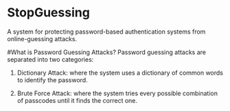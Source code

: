 # StopGuessing
A system for protecting password-based authentication systems from online-guessing attacks.

#What is Password Guessing Attacks?
Password guessing attacks are separated into two categories:

1. Dictionary Attack: where the system uses a dictionary of common words to identify the password.

2. Brute Force Attack: where the system tries every possible combination of passcodes until it finds the correct one. 

